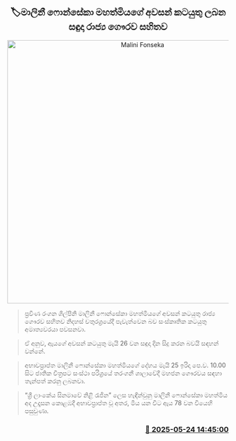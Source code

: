 <p align='center'><b><h2 align='center' title='Malini Fonseka's funeral to be held with state honors next Monday'>🏷මාලිනී ෆොන්සේකා මහත්මියගේ අවසන් කටයුතු ලබන සඳුදා රාජ්‍ය ගෞරව සහිතව </h2></b></p>
<p align='center'><img src='https://helakuru.sgp1.cdn.digitaloceanspaces.com/esana/images/lib/malani-u.jpg' width='600' alt='Malini Fonseka's funeral to be held with state honors next Monday'></p>

> ප්‍රවීණ රංගන ශිල්පිනි මාලිනී ෆොන්සේකා මහත්මියගේ අවසන් කටයුතු රාජ්‍ය ගෞරව සහිතව නිදහස් චතුරශ්‍රයේදී පැවැත්වෙන බව සංස්කෘතික කටයුතු අමාත්‍යවරයා පවසනවා.

> ඒ අනුව, ඇයගේ අවසන් කටයුතු මැයි 26 වන සඳුදා දින සිදු කරන බවයි සඳහන් වන්නේ.

> අභාවප්‍රාප්ත මාලිනී ෆොන්සේකා මහත්මියගේ දේහය මැයි 25 ඉරිදා පෙ.ව. 10.00 සිට ජාතික චිත්‍රපට සංස්ථා පරිශ්‍රයේ තරංගනී ශාලාවේදී මහජන ගෞරවය සඳහා තැන්පත් කරනු ලබනවා.

> “ශ්‍රී ලාංකේය සිනමාවේ නිළි රැජින” ලෙස හැඳින්වුනු මාලිනී ෆොන්සේකා මහත්මිය අද උදෑසන කොළඹදී අභාවප්‍රාප්ත වූ අතර, මිය යන විට ඇය 78 වන වියෙහි පසුවුණා.



<h3 align='right'><a href='https://www.helakuru.lk/esana/p/110410/'>📅 2025-05-24 14:45:00</a></h3>
